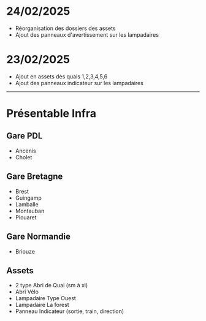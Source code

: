 # 24/02/2025
- Réorganisation des dossiers des assets
- Ajout des panneaux d'avertissement sur les lampadaires

# 23/02/2025

- Ajout en assets des quais 1,2,3,4,5,6
- Ajout des panneaux indicateur sur les lampadaires

---
# Présentable Infra
## Gare PDL
- Ancenis
- Cholet

## Gare Bretagne
- Brest
- Guingamp
- Lamballe
- Montauban
- Plouaret

## Gare Normandie
- Briouze


## Assets

- 2 type Abri de Quai (sm à xl)
- Abri Vélo
- Lampadaire Type Ouest
- Lampadaire La forest
- Panneau Indicateur (sortie, train, direction)